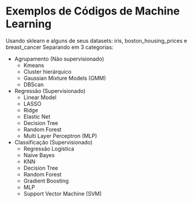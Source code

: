 # Exemplos de Códigos de Machine Learning
Usando sklearn e alguns de seus datasets: iris, boston_housing_prices e breast_cancer
Separando em 3 categorias:
- Agrupamento (Não supervisionado)
  - Kmeans
  - Cluster hierárquico
  - Gaussian Mixture Models (GMM)
  - DBScan
- Regressão (Supervisionado)
  - Linear Model
  - LASSO
  - Ridge
  - Elastic Net
  - Decision Tree
  - Random Forest
  - Multi Layer Perceptron (MLP)
- Classificação (Supervisionado)
  - Regressão Logística
  - Naive Bayes
  - KNN
  - Decision Tree
  - Random Forest
  - Gradient Boosting
  - MLP
  - Support Vector Machine (SVM)
